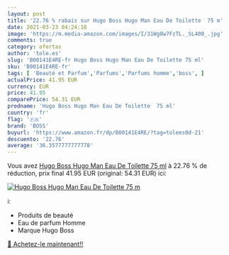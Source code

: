 ```yaml
---
layout: post
title: '22.76 % rabais sur Hugo Boss Hugo Man Eau De Toilette  75 m'
date: 2021-03-23 04:24:10
image: 'https://m.media-amazon.com/images/I/31Wg8w7FzTL._SL400_.jpg'
comments: true
category: ofertas
author: 'tole.es'
slug: 'B00141E4RE-fr Hugo Boss Hugo Man Eau De Toilette 75 ml'
sku: 'B00141E4RE-fr'
tags: [ 'Beauté et Parfum','Parfums','Parfums homme','boss', ]
actualPrice: 41.95 EUR
currency: EUR
price: 41.95
comparePrice: 54.31 EUR
prodname: 'Hugo Boss Hugo Man Eau De Toilette  75 ml'
country: 'fr'
flag: '🇫🇷'
brand: 'BOSS'
buyurl: 'https://www.amazon.fr/dp/B00141E4RE/?tag=tolees0d-21'
descuento: '22.76'
average: '36.3577777777778'
---
```


Vous avez [Hugo Boss Hugo Man Eau De Toilette  75 ml](https://www.amazon.fr/dp/B00141E4RE/?tag=tolees0d-21)  à  22.76 % de réduction, prix final  41.95 EUR (original: 54.31 EUR) ici:

[![Hugo Boss Hugo Man Eau De Toilette  75 m](https://m.media-amazon.com/images/I/31Wg8w7FzTL._SL400_.jpg)](https://www.amazon.fr/dp/B00141E4RE/?tag=tolees0d-21)

ℹ️:

- Produits de beauté
- Eau de parfum Homme
- Marque Hugo Boss

[🛒 Achetez-le maintenant!!](https://www.amazon.fr/dp/B00141E4RE/?tag=tolees0d-21)

